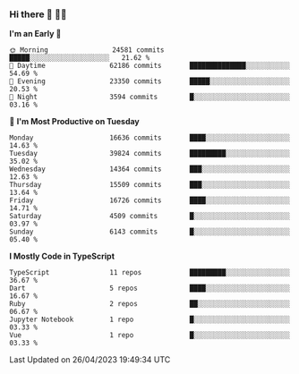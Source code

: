 ### Hi there 👋 🧑‍💻



<!--START_SECTION:waka-->
**I'm an Early 🐤** 

```text
🌞 Morning                24581 commits       █████░░░░░░░░░░░░░░░░░░░░   21.62 % 
🌆 Daytime                62186 commits       ██████████████░░░░░░░░░░░   54.69 % 
🌃 Evening                23350 commits       █████░░░░░░░░░░░░░░░░░░░░   20.53 % 
🌙 Night                  3594 commits        █░░░░░░░░░░░░░░░░░░░░░░░░   03.16 % 
```
📅 **I'm Most Productive on Tuesday** 

```text
Monday                   16636 commits       ████░░░░░░░░░░░░░░░░░░░░░   14.63 % 
Tuesday                  39824 commits       █████████░░░░░░░░░░░░░░░░   35.02 % 
Wednesday                14364 commits       ███░░░░░░░░░░░░░░░░░░░░░░   12.63 % 
Thursday                 15509 commits       ███░░░░░░░░░░░░░░░░░░░░░░   13.64 % 
Friday                   16726 commits       ████░░░░░░░░░░░░░░░░░░░░░   14.71 % 
Saturday                 4509 commits        █░░░░░░░░░░░░░░░░░░░░░░░░   03.97 % 
Sunday                   6143 commits        █░░░░░░░░░░░░░░░░░░░░░░░░   05.40 % 
```


**I Mostly Code in TypeScript** 

```text
TypeScript               11 repos            █████████░░░░░░░░░░░░░░░░   36.67 % 
Dart                     5 repos             ████░░░░░░░░░░░░░░░░░░░░░   16.67 % 
Ruby                     2 repos             ██░░░░░░░░░░░░░░░░░░░░░░░   06.67 % 
Jupyter Notebook         1 repo              █░░░░░░░░░░░░░░░░░░░░░░░░   03.33 % 
Vue                      1 repo              █░░░░░░░░░░░░░░░░░░░░░░░░   03.33 % 
```




 Last Updated on 26/04/2023 19:49:34 UTC
<!--END_SECTION:waka-->


